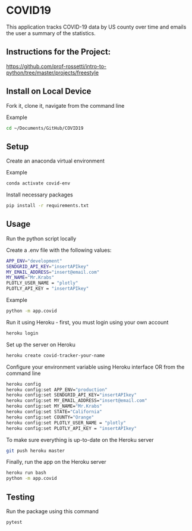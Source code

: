 # COVID19
This application tracks COVID-19 data by US county over time and emails the user a summary of the statistics.

## Instructions for the Project:
https://github.com/prof-rossetti/intro-to-python/tree/master/projects/freestyle

## Install on Local Device
Fork it, clone it, navigate from the command line

Example
```sh
cd ~/Documents/GitHub/COVID19
```

## Setup
Create an anaconda virtual environment

Example
```sh
conda activate covid-env
```
 
Install necessary packages
```sh
pip install -r requirements.txt
```

## Usage
Run the python script locally

Create a .env file with the following values:
```sh
APP_ENV="development"
SENDGRID_API_KEY="insertAPIkey"
MY_EMAIL_ADDRESS="insert@email.com"
MY_NAME="Mr.Krabs"
PLOTLY_USER_NAME = "plotly"
PLOTLY_API_KEY = "insertAPIkey"
```

Example
```sh
python -m app.covid
```
Run it using Heroku - first, you must login using your own account
```sh
heroku login
```

Set up the server on Heroku
```sh
heroku create covid-tracker-your-name
```

Configure your environment variable using Heroku interface OR from the command line
```sh
heroku config
heroku config:set APP_ENV="production"
heroku config:set SENDGRID_API_KEY="insertAPIkey"
heroku config:set MY_EMAIL_ADDRESS="insert@email.com"
heroku config:set MY_NAME="Mr.Krabs"
heroku config:set STATE="California"
heroku config:set COUNTY="Orange"
heroku config:set PLOTLY_USER_NAME = "plotly"
heroku config:set PLOTLY_API_KEY = "insertAPIkey"
```

To make sure everything is up-to-date on the Heroku server
```sh
git push heroku master
```

Finally, run the app on the Heroku server
```sh
heroku run bash
python -m app.covid
```

## Testing

Run the package using this command
```sh
pytest
```